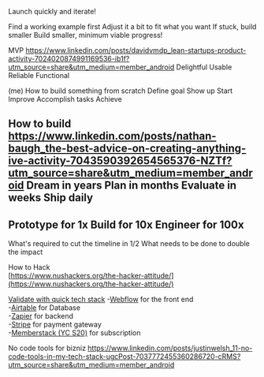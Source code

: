 Launch quickly and iterate!

Find a working example first
Adjust it a bit to fit what you want
If stuck, build smaller
Build smaller, minimum viable progress!

MVP
https://www.linkedin.com/posts/davidvmdp_lean-startups-product-activity-7024020874991169536-ib1f?utm_source=share&utm_medium=member_android
Delightful
Usable
Reliable
Functional

(me) How to build something from scratch
Define goal
Show up
Start
Improve
Accomplish tasks
Achieve

How to build
https://www.linkedin.com/posts/nathan-baugh_the-best-advice-on-creating-anything-ive-activity-7043590392654565376-NZTf?utm_source=share&utm_medium=member_android
Dream in years
Plan in months
Evaluate in weeks
Ship daily
-
Prototype for 1x
Build for 10x
Engineer for 100x
-
What's required to cut the timeline in 1/2
What needs to be done to double the impact

How to Hack  
[https://www.nushackers.org/the-hacker-attitude/](https://www.nushackers.org/the-hacker-attitude/)

[Validate with quick tech stack](https://www.linkedin.com/posts/mahmoudkhodor_productmanagement-startups-activity-6990150286346457088-MGKU?utm_source=share&utm_medium=member_desktop)
-[Webflow](https://www.linkedin.com/company/webflow-inc-/) for the front end  
-[Airtable](https://www.linkedin.com/company/airtable/) for Database  
-[Zapier](https://www.linkedin.com/company/zapier/) for backend  
-[Stripe](https://www.linkedin.com/company/stripe/) for payment gateway  
-[Memberstack (YC S20)](https://www.linkedin.com/company/memberstack/) for subscription

No code tools for bizniz
https://www.linkedin.com/posts/justinwelsh_11-no-code-tools-in-my-tech-stack-ugcPost-7037772455360286720-cRMS?utm_source=share&utm_medium=member_android